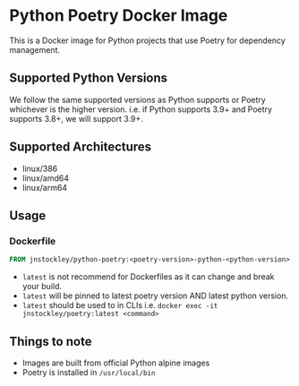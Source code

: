 # Python Poetry Docker Image
This is a Docker image for Python projects that use Poetry for dependency management.

## Supported Python Versions
We follow the same supported versions as Python supports or Poetry whichever is the higher version.
i.e. if Python supports 3.9+ and Poetry supports 3.8+, we will support 3.9+.

## Supported Architectures
- linux/386
- linux/amd64
- linux/arm64

## Usage
### Dockerfile
```Dockerfile
FROM jnstockley/python-poetry:<poetry-version>-python-<python-version>
```
* `latest` is not recommend for Dockerfiles as it can change and break your build.
* `latest` will be pinned to latest poetry version AND latest python version.
* `latest` should be used to in CLIs i.e. `docker exec -it jnstockley/poetry:latest <command>`

## Things to note
- Images are built from official Python alpine images
- Poetry is installed in `/usr/local/bin`
